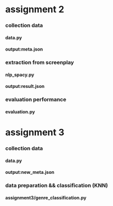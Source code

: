 # assignment 2
### collection data
#### data.py
#### output:meta.json
### extraction from screenplay
#### nlp_spacy.py
#### output:result.json
### evaluation performance
#### evaluation.py

# assignment 3
### collection data
#### data.py
#### output:new_meta.json
### data preparation && classification (KNN)
#### assignment3/genre_classification.py

